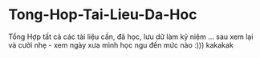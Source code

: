 # Tong-Hop-Tai-Lieu-Da-Hoc
Tổng Hợp tất cả các tài liệu cần, đã học, lưu dữ làm kỷ niệm ... sau xem lại và cười nhẹ - xem ngày xưa mình học ngu đến mức nào :))) kakakak
